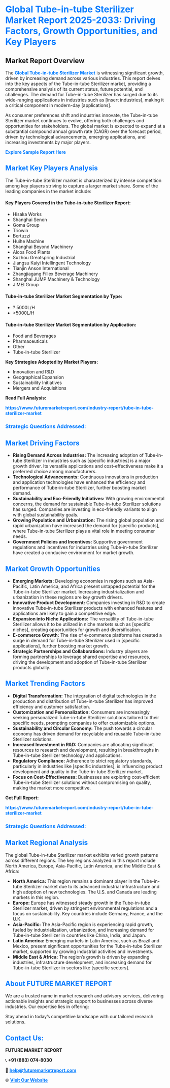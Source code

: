 <h1 style="color: #007BFF;">Global Tube-in-tube Sterilizer Market Report 2025-2033: Driving Factors, Growth Opportunities, and Key Players</h1>

<section id="overview">
<h2>Market Report Overview</h2>
<p>The <a href="https://www.futuremarketreport.com/industry-report/tube-in-tube-sterilizer-market" style="color: #007BFF; text-decoration: none;"><strong>Global Tube-in-tube Sterilizer Market</strong></a> is witnessing significant growth, driven by increasing demand across various industries. This report delves into the key aspects of the Tube-in-tube Sterilizer market, providing a comprehensive analysis of its current status, future potential, and challenges. The demand for Tube-in-tube Sterilizer has surged due to its wide-ranging applications in industries such as [insert industries], making it a critical component in modern-day [applications].</p>
<p>As consumer preferences shift and industries innovate, the Tube-in-tube Sterilizer market continues to evolve, offering both challenges and opportunities for stakeholders. The global market is expected to expand at a substantial compound annual growth rate (CAGR) over the forecast period, driven by technological advancements, emerging applications, and increasing investments by major players.</p>
</section>

<section id="overview">
<p><a href="https://www.futuremarketreport.com/request-sample/reportId=127724" style="color: #007BFF; text-decoration: none;"><strong>Explore Sample Report Here</strong></a></p>
</section>

<section id="key-players">
<h2 style="color: #007BFF;">Market Key Players Analysis</h2>
<p>The Tube-in-tube Sterilizer market is characterized by intense competition among key players striving to capture a larger market share. Some of the leading companies in the market include:</p>
<h4>Key Players Covered in the Tube-in-tube Sterilizer Report:</h4>
<ul><li>Hisaka Works</li><li>Shanghai Senon</li><li>Goma Group</li><li>Triowin</li><li>Bertuzzi</li><li>Huihe Machine</li><li>Shanghai Beyond Machinery</li><li>Alcos Food Plants</li><li>Suzhou Greatspring Industrial</li><li>Jiangsu Kaiyi Intellingent Technology</li><li>Tianjin Anson International</li><li>Zhangjiagang Fillex Beverage Machinery</li><li>Shanghai JUMP Machinery &amp; Technology</li><li>JIMEI Group</li></ul>
<h4>Tube-in-tube Sterilizer Market Segmentation by Type:</h4>
<ul><li>? 5000L/H</li><li>&gt;5000L/H</li></ul>

<h4>Tube-in-tube Sterilizer Market Segmentation by Application:</h4>
<ul><li>Food and Beverages</li><li>Pharmaceuticals</li><li>Other</li><li>Tube-in-tube Sterilizer</li></ul>
<p><strong>Key Strategies Adopted by Market Players:</strong></p>
<ul>
<li>Innovation and R&D</li>
<li>Geographical Expansion</li>
<li>Sustainability Initiatives</li>
<li>Mergers and Acquisitions</li>
</ul>
</section>

<section>
<p><strong>Read Full Analysis: </strong></p><a href="https://www.futuremarketreport.com/industry-report/tube-in-tube-sterilizer-market" style="color: #007BFF; text-decoration: none;"><strong>https://www.futuremarketreport.com/industry-report/tube-in-tube-sterilizer-market</strong></a>
<h3 style="color: #007BFF;">Strategic Questions Addressed:</h3>
</section>

<section id="driving-factors">
<h2 style="color: #007BFF;">Market Driving Factors</h2>
<ul>
<li><strong>Rising Demand Across Industries:</strong> The increasing adoption of Tube-in-tube Sterilizer in industries such as [specific industries] is a major growth driver. Its versatile applications and cost-effectiveness make it a preferred choice among manufacturers.</li>
<li><strong>Technological Advancements:</strong> Continuous innovations in production and application technologies have enhanced the efficiency and performance of Tube-in-tube Sterilizer, further boosting market demand.</li>
<li><strong>Sustainability and Eco-Friendly Initiatives:</strong> With growing environmental concerns, the demand for sustainable Tube-in-tube Sterilizer solutions has surged. Companies are investing in eco-friendly variants to align with global sustainability goals.</li>
<li><strong>Growing Population and Urbanization:</strong> The rising global population and rapid urbanization have increased the demand for [specific products], where Tube-in-tube Sterilizer plays a vital role in meeting consumer needs.</li>
<li><strong>Government Policies and Incentives:</strong> Supportive government regulations and incentives for industries using Tube-in-tube Sterilizer have created a conducive environment for market growth.</li>
</ul>
</section>

<section id="growth-opportunities">
<h2 style="color: #007BFF;">Market Growth Opportunities</h2>
<ul>
<li><strong>Emerging Markets:</strong> Developing economies in regions such as Asia-Pacific, Latin America, and Africa present untapped potential for the Tube-in-tube Sterilizer market. Increasing industrialization and urbanization in these regions are key growth drivers.</li>
<li><strong>Innovative Product Development:</strong> Companies investing in R&D to create innovative Tube-in-tube Sterilizer products with enhanced features and applications are likely to gain a competitive edge.</li>
<li><strong>Expansion into Niche Applications:</strong> The versatility of Tube-in-tube Sterilizer allows it to be utilized in niche markets such as [specific niches], creating opportunities for growth and diversification.</li>
<li><strong>E-commerce Growth:</strong> The rise of e-commerce platforms has created a surge in demand for Tube-in-tube Sterilizer used in [specific applications], further boosting market growth.</li>
<li><strong>Strategic Partnerships and Collaborations:</strong> Industry players are forming partnerships to leverage shared expertise and resources, driving the development and adoption of Tube-in-tube Sterilizer products globally.</li>
</ul>
</section>

<section id="trending-factors">
<h2 style="color: #007BFF;">Market Trending Factors</h2>
<ul>
<li><strong>Digital Transformation:</strong> The integration of digital technologies in the production and distribution of Tube-in-tube Sterilizer has improved efficiency and customer satisfaction.</li>
<li><strong>Customization and Personalization:</strong> Consumers are increasingly seeking personalized Tube-in-tube Sterilizer solutions tailored to their specific needs, prompting companies to offer customizable options.</li>
<li><strong>Sustainability and Circular Economy:</strong> The push towards a circular economy has driven demand for recyclable and reusable Tube-in-tube Sterilizer solutions.</li>
<li><strong>Increased Investment in R&D:</strong> Companies are allocating significant resources to research and development, resulting in breakthroughs in Tube-in-tube Sterilizer technology and applications.</li>
<li><strong>Regulatory Compliance:</strong> Adherence to strict regulatory standards, particularly in industries like [specific industries], is influencing product development and quality in the Tube-in-tube Sterilizer market.</li>
<li><strong>Focus on Cost-Effectiveness:</strong> Businesses are exploring cost-efficient Tube-in-tube Sterilizer solutions without compromising on quality, making the market more competitive.</li>
</ul>
</section>

<section>
<p><strong>Get Full Report: </strong></p><a href="https://www.futuremarketreport.com/industry-report/tube-in-tube-sterilizer-market" style="color: #007BFF; text-decoration: none;"><strong>https://www.futuremarketreport.com/industry-report/tube-in-tube-sterilizer-market</strong></a>
<h3 style="color: #007BFF;">Strategic Questions Addressed:</h3>
</section>


<section id="regional-analysis">
<h2 style="color: #007BFF;">Market Regional Analysis</h2>
<p>The global Tube-in-tube Sterilizer market exhibits varied growth patterns across different regions. The key regions analyzed in this report include North America, Europe, Asia-Pacific, Latin America, and the Middle East & Africa:</p>
<ul>
<li><strong>North America:</strong> This region remains a dominant player in the Tube-in-tube Sterilizer market due to its advanced industrial infrastructure and high adoption of new technologies. The U.S. and Canada are leading markets in this region.</li>
<li><strong>Europe:</strong> Europe has witnessed steady growth in the Tube-in-tube Sterilizer market, driven by stringent environmental regulations and a focus on sustainability. Key countries include Germany, France, and the U.K.</li>
<li><strong>Asia-Pacific:</strong> The Asia-Pacific region is experiencing rapid growth, fueled by industrialization, urbanization, and increasing demand for Tube-in-tube Sterilizer in countries like China, India, and Japan.</li>
<li><strong>Latin America:</strong> Emerging markets in Latin America, such as Brazil and Mexico, present significant opportunities for the Tube-in-tube Sterilizer market, supported by growing industrial activities and investments.</li>
<li><strong>Middle East & Africa:</strong> The region’s growth is driven by expanding industries, infrastructure development, and increasing demand for Tube-in-tube Sterilizer in sectors like [specific sectors].</li>
</ul>
</section>

<footer>
<h2 style="color: #007BFF;">About FUTURE MARKET REPORT</h2>
<p>We are a trusted name in market research and advisory services, delivering actionable insights and strategic support to businesses across diverse industries. Our expertise lies in offering:</p>

<p>Stay ahead in today’s competitive landscape with our tailored research solutions.</p>

<h2 style="color: #007BFF;">Contact Us:</h2>
<p><strong>FUTURE MARKET REPORT</strong></p>
<p>📞 <strong>+91 (883) 074-8030</strong></p>
<p>📧 <strong><a href="mailto:help@futuremarketreport.com" style="color: #007BFF;">help@futuremarketreport.com</a></strong></p>
<p>🌐 <strong><a href="https://www.futuremarketreport.com/" style="color: #007BFF;">Visit Our Website</a></strong></p>
</footer>